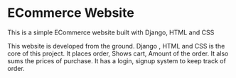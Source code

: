 # ECommerce Website
This is a  simple ECommerce website built with Django, HTML and CSS

This website is developed from the ground. Django , HTML and CSS is the core of this project. It places order, Shows cart, Amount of the order. It also sums the prices of purchase. It has a login, signup system to keep track of order. 
